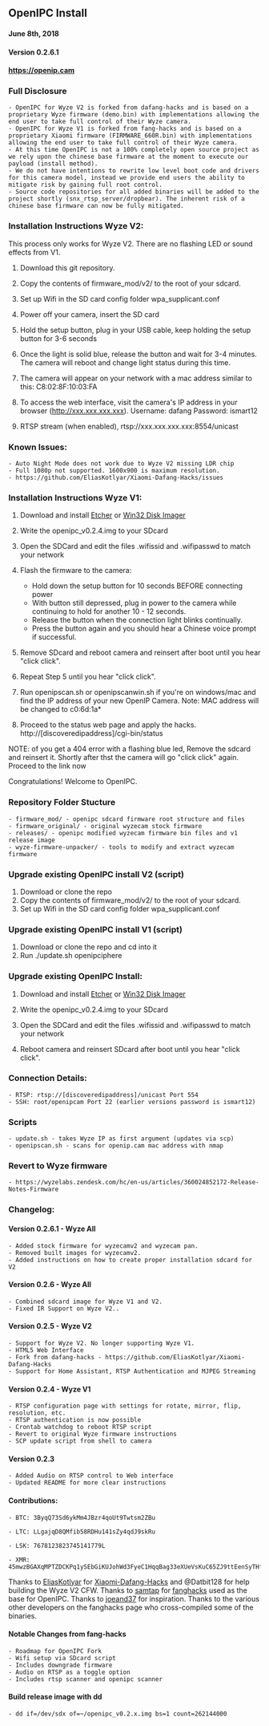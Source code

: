 ## OpenIPC Install ##    

#### June 8th, 2018 ####

#### Version 0.2.6.1

#### https://openip.cam ####


### Full Disclosure ###

    - OpenIPC for Wyze V2 is forked from dafang-hacks and is based on a proprietary Wyze firmware (demo.bin) with implementations allowing the end user to take full control of their Wyze camera.
    - OpenIPC for Wyze V1 is forked from fang-hacks and is based on a proprietary Xiaomi firmware (FIRMWARE_660R.bin) with implementations allowing the end user to take full control of their Wyze camera.
    - At this time OpenIPC is not a 100% completely open source project as we rely upon the chinese base firmware at the moment to execute our payload (install method).
    - We do not have intentions to rewrite low level boot code and drivers for this camera model, instead we provide end users the ability to mitigate risk by gaining full root control.
    - Source code repositories for all added binaries will be added to the project shortly (snx_rtsp_server/dropbear). The inherent risk of a chinese base firmware can now be fully mitigated.

### Installation Instructions Wyze V2: ###

This process only works for Wyze V2. There are no flashing LED or sound effects from V1.

1. Download this git repository.

2. Copy the contents of firmware_mod/v2/ to the root of your sdcard.

3. Set up Wifi in the SD card config folder wpa_supplicant.conf

4. Power off your camera, insert the SD card

5. Hold the setup button, plug in your USB cable, keep holding the setup button for 3-6 seconds

6. Once the light is solid blue, release the button and wait for 3-4 minutes. The camera will reboot and change light status during this time.

7. The camera will appear on your network with a mac address similar to this: C8:02:8F:10:03:FA

8. To access the web interface, visit the camera's IP address in your browser (http://xxx.xxx.xxx.xxx). Username: dafang Password: ismart12

9. RTSP stream (when enabled), rtsp://xxx.xxx.xxx.xxx:8554/unicast


### Known Issues: ###
    - Auto Night Mode does not work due to Wyze V2 missing LDR chip
    - Full 1080p not supported. 1600x900 is maximum resolution.
    - https://github.com/EliasKotlyar/Xiaomi-Dafang-Hacks/issues

### Installation Instructions Wyze V1: ###


1. Download and install [Etcher](https://etcher.io) or [Win32 Disk Imager](https://sourceforge.net/projects/win32diskimager/)

2. Write the openipc_v0.2.4.img to your SDcard

3. Open the SDCard and edit the files .wifissid and .wifipasswd to match your network

4. Flash the firmware to the camera:


    - Hold down the setup button for 10 seconds BEFORE connecting power
    - With button still depressed, plug in power to the camera while continuing to hold for another 10 - 12 seconds.
    - Release the button when the connection light blinks continually.
    - Press the button again and you should hear a Chinese voice prompt if successful.


5. Remove SDcard and reboot camera and reinsert after boot until you hear "click click".

6. Repeat Step 5 until you hear "click click".

7. Run openipscan.sh or openipscanwin.sh if you're on windows/mac and find the IP address of your new OpenIP Camera. Note: MAC address will be changed to c0:6d:1a*

8. Proceed to the status web page and apply the hacks. http://[discoveredipaddress]/cgi-bin/status 

NOTE: of you get a 404 error with a flashing blue led, Remove the sdcard and reinsert it. Shortly after thst the camera will go "click click" again. Proceed to the link now



Congratulations! Welcome to OpenIPC.


### Repository Folder Stucture ###
    - firmware_mod/ - openipc sdcard firmware root structure and files
    - firmware_original/ - original wyzecam stock firmware
    - releases/ - openipc modified wyzecam firmware bin files and v1 release image
	- wyze-firmware-unpacker/ - tools to modify and extract wyzecam firmware
	

### Upgrade existing OpenIPC install V2 (script) ###

1. Download or clone the repo
2. Copy the contents of firmware_mod/v2/ to the root of your sdcard.
3. Set up Wifi in the SD card config folder wpa_supplicant.conf

### Upgrade existing OpenIPC install V1 (script) ###

1. Download or clone the repo and cd into it
2. Run ./update.sh openipciphere

### Upgrade existing OpenIPC Install: ###

1. Download and install [Etcher](https://etcher.io) or [Win32 Disk Imager](https://sourceforge.net/projects/win32diskimager/)

2. Write the openipc_v0.2.4.img to your SDcard

3. Open the SDCard and edit the files .wifissid and .wifipasswd to match your network

4. Reboot camera and reinsert SDcard after boot until you hear "click click".


### Connection Details: ###

    - RTSP: rtsp://[discoveredipaddress]/unicast Port 554
    - SSH: root/openipcam Port 22 (earlier versions password is ismart12)

### Scripts ###

    - update.sh - takes Wyze IP as first argument (updates via scp)
    - openipscan.sh - scans for openip.cam mac address with nmap



### Revert to Wyze firmware ###

    - https://wyzelabs.zendesk.com/hc/en-us/articles/360024852172-Release-Notes-Firmware


### Changelog: ###

#### Version 0.2.6.1 - Wyze All ####
	- Added stock firmware for wyzecamv2 and wyzecam pan.
    - Removed built images for wyzecamv2.
    - Added instructions on how to create proper installation sdcard for V2


#### Version 0.2.6 - Wyze All ####
    - Combined sdcard image for Wyze V1 and V2.
    - Fixed IR Support on Wyze V2..

#### Version 0.2.5 - Wyze V2 ####
    - Support for Wyze V2. No longer supporting Wyze V1.
    - HTML5 Web Interface
    - Fork from dafang-hacks - https://github.com/EliasKotlyar/Xiaomi-Dafang-Hacks
    - Support for Home Assistant, RTSP Authentication and MJPEG Streaming

#### Version 0.2.4 - Wyze V1 ####

    - RTSP configuration page with settings for rotate, mirror, flip, resolution, etc.
    - RTSP authentication is now possible
    - Crontab watchdog to reboot RTSP script
    - Revert to original Wyze firmware instructions
    - SCP update script from shell to camera


#### Version 0.2.3 ####

    - Added Audio on RTSP control to Web interface
    - Updated README for more clear instructions


#### Contributions: ####

    - BTC: 3ByqQ73Sd6ykMm4JBzr4qoUt9Twtsm2ZBu

    - LTC: LLgajqD8QMfib58RDHu141sZy4qdJ9skRu

    - LSK: 7678123823745141779L

    - XMR: 45mwzBGAXqMPTZDCKPq1ySEbGiKUJohWd3FyeC1HqqBag33eXUeVsKuC65ZJ9ttEenSyTHf7kzRvCSoUtvx3sqkoJPVNRKg

Thanks to [EliasKotlyar](https://github.com/EliasKotlyar) for [Xiaomi-Dafang-Hacks](https://github.com/EliasKotlyar/Xiaomi-Dafang-Hacks) and @Datbit128 for help building the Wyze V2 CFW. 
Thanks to [samtap](https://github.com/samtap/) for [fanghacks](https://github.com/samtap/fanghacks) used as the base for OpenIPC. Thanks to [joeand37](https://github.com/joeand37) for inspiration. Thanks to the various other developers on the fanghacks page who cross-compiled some of the binaries.


#### Notable Changes from fang-hacks ####

    - Roadmap for OpenIPC Fork
    - Wifi setup via SDcard script
    - Includes downgrade firmware
    - Audio on RTSP as a toggle option
    - Includes rtsp scanner and openipc scanner

#### Build release image with dd ####
    - dd if=/dev/sdx of=~/openipc_v0.2.x.img bs=1 count=262144000
